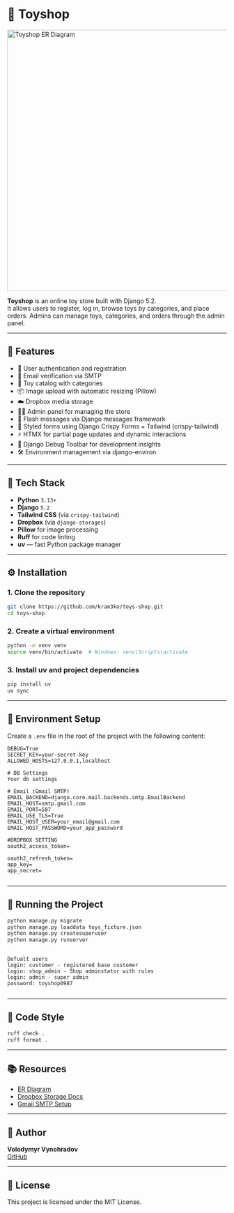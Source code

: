 # 🧸 Toyshop

<img src="https://github.com/user-attachments/assets/d020f64f-b908-4833-8df2-1990acf29ec1" alt="Toyshop ER Diagram" width="600"/>

**Toyshop** is an online toy store built with Django 5.2.  
It allows users to register, log in, browse toys by categories, and place orders. Admins can manage toys, categories, and orders through the admin panel.

---

## 🚀 Features

- 🔐 User authentication and registration  
- 📧 Email verification via SMTP  
- 🧸 Toy catalog with categories  
- 📦 Image upload with automatic resizing (Pillow)  
- ☁️ Dropbox media storage  
- 🧑‍💼 Admin panel for managing the store  
- 💌 Flash messages via Django messages framework  
- 💅 Styled forms using Django Crispy Forms + Tailwind (crispy-tailwind)  
- ⚡ HTMX for partial page updates and dynamic interactions  
- 🧰 Django Debug Toolbar for development insights  
- 🛠️ Environment management via django-environ  

---

## 🧠 Tech Stack

- **Python** `3.13+`
- **Django** `5.2`
- **Tailwind CSS** (via `crispy-tailwind`)
- **Dropbox** (via `django-storages`)
- **Pillow** for image processing
- **Ruff** for code linting
- **uv** — fast Python package manager

---

## ⚙️ Installation

### 1. Clone the repository

```bash
git clone https://github.com/kram3ko/toys-shop.git
cd toys-shop
```

### 2. Create a virtual environment

```bash
python -m venv venv
source venv/bin/activate  # Windows: venv\Scripts\activate
```

### 3. Install uv and project dependencies

```bash
pip install uv
uv sync
```

---

## 🔐 Environment Setup

Create a `.env` file in the root of the project with the following content:

```env
DEBUG=True
SECRET_KEY=your-secret-key
ALLOWED_HOSTS=127.0.0.1,localhost

# DB Settings
Your db settings

# Email (Gmail SMTP)
EMAIL_BACKEND=django.core.mail.backends.smtp.EmailBackend
EMAIL_HOST=smtp.gmail.com
EMAIL_PORT=587
EMAIL_USE_TLS=True
EMAIL_HOST_USER=your_email@gmail.com
EMAIL_HOST_PASSWORD=your_app_password

#DROPBOX SETTING
oauth2_access_token=

oauth2_refresh_token=
app_key=
app_secret=


```

---

## 🧪 Running the Project

```bash
python manage.py migrate
python manage.py loaddata toys_fixture.json
python manage.py createsuperuser
python manage.py runserver
   
```

```
Defualt users
login: customer - registered base customer
login: shop_admin - Shop adminstator with rules
login: admin - super admin
password: toyshop0987
 

```
---

## 🧼 Code Style

```bash
ruff check .
ruff format .
```

---

## 📚 Resources

- [ER Diagram](https://dbdiagram.io/d/Toyshop-67eaf48b4f7afba184dacbc3)
- [Dropbox Storage Docs](https://django-storages.readthedocs.io/en/latest/backends/dropbox.html)
- [Gmail SMTP Setup](https://support.google.com/mail/answer/7126229?hl=en)

---

## 👤 Author

**Volodymyr Vynohradov**  
[GitHub](//https://github.com/kram3ko/)

---

## 📄 License

This project is licensed under the MIT License.
